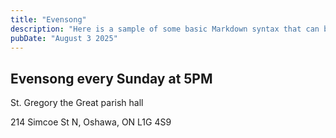 ```yaml
---
title: "Evensong"
description: "Here is a sample of some basic Markdown syntax that can be used when writing Markdown content in Astro."
pubDate: "August 3 2025"
---
```


## Evensong every Sunday at 5PM

St. Gregory the Great parish hall

214 Simcoe St N, Oshawa, ON L1G 4S9
